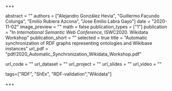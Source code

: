 +++

abstract = ""
authors = ["Alejandro González Hevia", "Guillermo Facundo Colunga", "Emilio Rubiera Azcona", "Jose Emilio Labra Gayo"]
date = "2020-11-02"
image_preview = ""
math = false
publication_types = ["1"]
publication = "In *International Semantic Web Conference*, ISWC2020. Wikidata Workshop"
publication_short = ""
selected = true
title = "Automatic synchronization of RDF graphs representing ontologies and Wikibase instances"
url_pdf = "pdf/2020_Automatic_Synchronization_Wikidata_Workshop.pdf"

url_code = ""
url_dataset = ""
url_project = ""
url_slides = ""
url_video = ""

tags=["RDF", "ShEx", "RDF-validation","Wikidata"]

+++